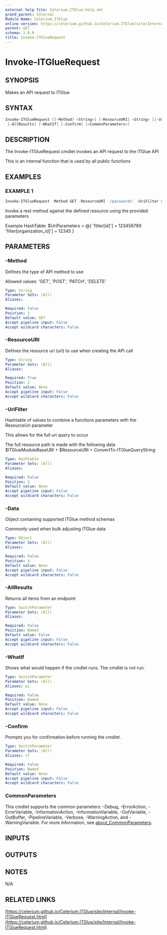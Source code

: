 ```yaml
---
external help file: Celerium.ITGlue-help.xml
grand_parent: Internal
Module Name: Celerium.ITGlue
online version: https://celerium.github.io/Celerium.ITGlue/site/Internal/Invoke-ITGlueRequest.html
parent: GET
schema: 2.0.0
title: Invoke-ITGlueRequest
---
```


# Invoke-ITGlueRequest

## SYNOPSIS
Makes an API request to ITGlue

## SYNTAX

```powershell
Invoke-ITGlueRequest [[-Method] <String>] [-ResourceURI] <String> [[-UriFilter] <Hashtable>] [[-Data] <Object>]
 [-AllResults] [-WhatIf] [-Confirm] [<CommonParameters>]
```

## DESCRIPTION
The Invoke-ITGlueRequest cmdlet invokes an API request to the ITGlue API

This is an internal function that is used by all public functions

## EXAMPLES

### EXAMPLE 1
```powershell
Invoke-ITGlueRequest -Method GET -ResourceURI '/passwords' -UriFilter $UriFilter
```

Invoke a rest method against the defined resource using the provided parameters

Example HashTable:
    $UriParameters = @{
        'filter\[id\]'\]               = 123456789
        'filter\[organization_id\]'\]  = 12345
    }

## PARAMETERS

### -Method
Defines the type of API method to use

Allowed values:
'GET', 'POST', 'PATCH', 'DELETE'

```yaml
Type: String
Parameter Sets: (All)
Aliases:

Required: False
Position: 1
Default value: GET
Accept pipeline input: False
Accept wildcard characters: False
```

### -ResourceURI
Defines the resource uri (url) to use when creating the API call

```yaml
Type: String
Parameter Sets: (All)
Aliases:

Required: True
Position: 2
Default value: None
Accept pipeline input: False
Accept wildcard characters: False
```

### -UriFilter
Hashtable of values to combine a functions parameters with
the ResourceUri parameter

This allows for the full uri query to occur

The full resource path is made with the following data
$ITGlueModuleBaseURI + $ResourceURI + ConvertTo-ITGlueQueryString

```yaml
Type: Hashtable
Parameter Sets: (All)
Aliases:

Required: False
Position: 3
Default value: None
Accept pipeline input: False
Accept wildcard characters: False
```

### -Data
Object containing supported ITGlue method schemas

Commonly used when bulk adjusting ITGlue data

```yaml
Type: Object
Parameter Sets: (All)
Aliases:

Required: False
Position: 4
Default value: None
Accept pipeline input: False
Accept wildcard characters: False
```

### -AllResults
Returns all items from an endpoint

```yaml
Type: SwitchParameter
Parameter Sets: (All)
Aliases:

Required: False
Position: Named
Default value: False
Accept pipeline input: False
Accept wildcard characters: False
```

### -WhatIf
Shows what would happen if the cmdlet runs.
The cmdlet is not run.

```yaml
Type: SwitchParameter
Parameter Sets: (All)
Aliases: wi

Required: False
Position: Named
Default value: None
Accept pipeline input: False
Accept wildcard characters: False
```

### -Confirm
Prompts you for confirmation before running the cmdlet.

```yaml
Type: SwitchParameter
Parameter Sets: (All)
Aliases: cf

Required: False
Position: Named
Default value: None
Accept pipeline input: False
Accept wildcard characters: False
```

### CommonParameters
This cmdlet supports the common parameters: -Debug, -ErrorAction, -ErrorVariable, -InformationAction, -InformationVariable, -OutVariable, -OutBuffer, -PipelineVariable, -Verbose, -WarningAction, and -WarningVariable. For more information, see [about_CommonParameters](http://go.microsoft.com/fwlink/?LinkID=113216).

## INPUTS

## OUTPUTS

## NOTES
N/A

## RELATED LINKS

[https://celerium.github.io/Celerium.ITGlue/site/Internal/Invoke-ITGlueRequest.html](https://celerium.github.io/Celerium.ITGlue/site/Internal/Invoke-ITGlueRequest.html)

